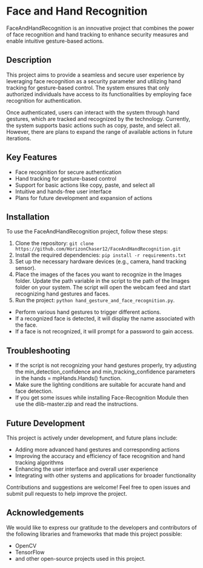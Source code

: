 # Face and Hand Recognition

FaceAndHandRecognition is an innovative project that combines the power of face recognition and hand tracking to enhance security measures and enable intuitive gesture-based actions. 

## Description

This project aims to provide a seamless and secure user experience by leveraging face recognition as a security parameter and utilizing hand tracking for gesture-based control. The system ensures that only authorized individuals have access to its functionalities by employing face recognition for authentication.

Once authenticated, users can interact with the system through hand gestures, which are tracked and recognized by the technology. Currently, the system supports basic actions such as copy, paste, and select all. However, there are plans to expand the range of available actions in future iterations.

## Key Features

- Face recognition for secure authentication
- Hand tracking for gesture-based control
- Support for basic actions like copy, paste, and select all
- Intuitive and hands-free user interface
- Plans for future development and expansion of actions

## Installation

To use the FaceAndHandRecognition project, follow these steps:

1. Clone the repository: `git clone https://github.com/HorizonChaser12/FaceAndHandRecognition.git`
2. Install the required dependencies: `pip install -r requirements.txt`
3. Set up the necessary hardware devices (e.g., camera, hand tracking sensor).
4. Place the images of the faces you want to recognize in the Images folder.
   Update the path variable in the script to the path of the Images folder on your system.
   The script will open the webcam feed and start recognizing hand gestures and faces.
5. Run the project: `python hand_gesture_and_face_recognition.py`.
- Perform various hand gestures to trigger different actions.
- If a recognized face is detected, it will display the name associated with the face.
- If a face is not recognized, it will prompt for a password to gain access.

## Troubleshooting

- If the script is not recognizing your hand gestures properly, try adjusting the min_detection_confidence and min_tracking_confidence parameters in the hands = 
 mpHands.Hands() function.
- Make sure the lighting conditions are suitable for accurate hand and face detection.
- If you get some issues while installing Face-Recognition Module then use the dlib-master.zip and read the instructions.

## Future Development

This project is actively under development, and future plans include:

- Adding more advanced hand gestures and corresponding actions
- Improving the accuracy and efficiency of face recognition and hand tracking algorithms
- Enhancing the user interface and overall user experience
- Integrating with other systems and applications for broader functionality

Contributions and suggestions are welcome! Feel free to open issues and submit pull requests to help improve the project.

## Acknowledgements

We would like to express our gratitude to the developers and contributors of the following libraries and frameworks that made this project possible:

- OpenCV
- TensorFlow
- and other open-source projects used in this project.
